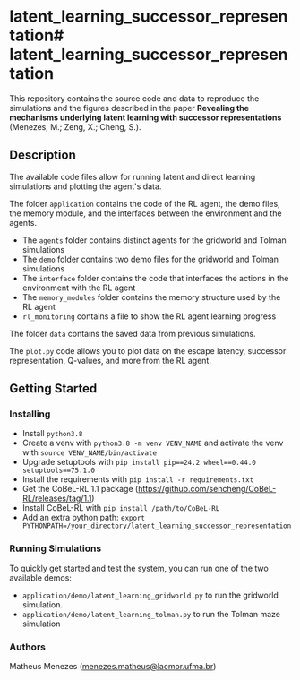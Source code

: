 # latent_learning_successor_representation# latent_learning_successor_representation

This repository contains the source code and data to reproduce the simulations and the figures described in the paper **Revealing the mechanisms underlying latent learning with successor representations** (Menezes, M.; Zeng, X.; Cheng, S.).

## Description

The available code files allow for running latent and direct learning simulations and plotting the agent's data.

The folder `application` contains the code of the RL agent, the demo files, the memory module, and the interfaces between the environment and the agents.

- The `agents` folder contains distinct agents for the gridworld and Tolman simulations
- The `demo` folder contains two demo files for the gridworld and Tolman simulations
- The `interface` folder contains the code that interfaces the actions in the environment with the RL agent
- The `memory_modules` folder contains the memory structure used by the RL agent
- `rl_monitoring` contains a file to show the RL agent learning progress

The folder `data` contains the saved data from previous simulations.

The `plot.py` code allows you to plot data on the escape latency, successor representation, Q-values, and more from the RL agent.

## Getting Started

### Installing

- Install `python3.8`
- Create a venv with `python3.8 -m venv VENV_NAME` and activate the venv with `source VENV_NAME/bin/activate`
- Upgrade setuptools with `pip install pip==24.2 wheel==0.44.0 setuptools==75.1.0`
- Install the requirements with `pip install -r requirements.txt`
- Get the CoBeL-RL 1.1 package (https://github.com/sencheng/CoBeL-RL/releases/tag/1.1)
- Install CoBeL-RL with `pip install /path/to/CoBeL-RL`
- Add an extra python path: `export PYTHONPATH=/your_directory/latent_learning_successor_representation`

### Running Simulations

To quickly get started and test the system, you can run one of the two available demos:

- `application/demo/latent_learning_gridworld.py` to run the gridworld simulation.
- `application/demo/latent_learning_tolman.py` to run the Tolman maze simulation

### Authors

Matheus Menezes (menezes.matheus@lacmor.ufma.br)
